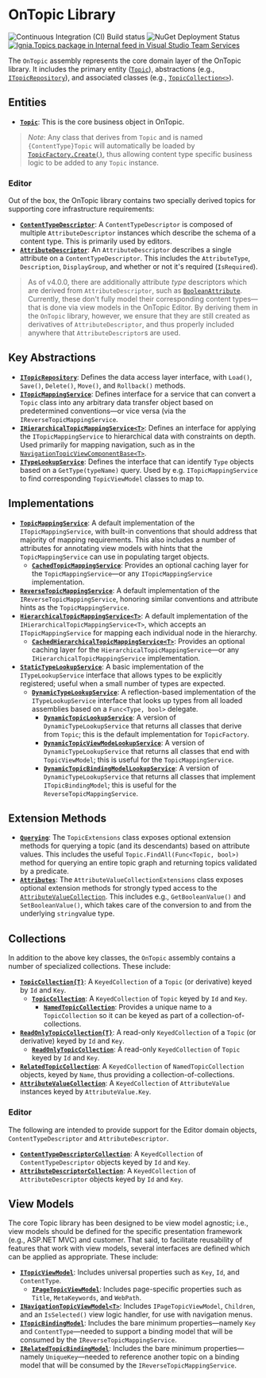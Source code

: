 ﻿# OnTopic Library

![Continuous Integration (CI) Build status](https://igniasoftware.visualstudio.com/_apis/public/build/definitions/bd7f03e0-6fcf-4ec6-939d-4e995668d40f/1/badge)
![NuGet Deployment Status](https://rmsprodscussu1.vsrm.visualstudio.com/A09668467-721c-4517-8d2e-aedbe2a7d67f/_apis/public/Release/badge/bd7f03e0-6fcf-4ec6-939d-4e995668d40f/2/2)
[![Ignia.Topics package in Internal feed in Visual Studio Team Services](https://feedsprodcus1.feeds.visualstudio.com/A09668467-721c-4517-8d2e-aedbe2a7d67f/_apis/public/Packaging/Feeds/46d5f49c-5e1e-47bb-8b14-43be6c719ba8/Packages/c4d6e7c6-5328-4794-8ce2-608c9c557052/Badge)](https://igniasoftware.visualstudio.com/_Packaging?feed=46d5f49c-5e1e-47bb-8b14-43be6c719ba8&package=c4d6e7c6-5328-4794-8ce2-608c9c557052&preferRelease=true&_a=package)

The `OnTopic` assembly represents the core domain layer of the OnTopic library. It includes the primary entity ([`Topic`](Topic.cs)), abstractions (e.g., [`ITopicRepository`](Repositories/ITopicRepository.cs)), and associated classes (e.g., [`TopicCollection<>`](Collections/TopicCollection{T}.cs)).

## Entities
- **[`Topic`](Topic.cs)**: This is the core business object in OnTopic.

> *Note*: Any class that derives from `Topic` and is named `{ContentType}Topic` will automatically be loaded by [`TopicFactory.Create()`](TopicFactory.cs), thus allowing content type specific business logic to be added to any `Topic` instance.

### Editor
Out of the box, the OnTopic library contains two specially derived topics for supporting core infrastructure requirements:
- **[`ContentTypeDescriptor`](Metadata/ContentTypeDescriptor.cs)**: A `ContentTypeDescriptor` is composed of multiple `AttributeDescriptor` instances which describe the schema of a content type. This is primarily used by editors.
- **[`AttributeDescriptor`](Metadata/AttributeDescriptor.cs)**: An `AttributeDescriptor` describes a single attribute on a `ContentTypeDescriptor`. This includes the `AttributeType`, `Description`, `DisplayGroup`, and whether or not it's required (`IsRequired`).

> As of v4.0.0, there are additionally attribute _type_ descriptors which are derived from `AttributeDescriptor`, such as [`BooleanAttribute`](Metadata/AttributeTypes/BooleanAttribute.cs). Currently, these don't fully model their corresponding content types—that is done via view models in the OnTopic Editor. By deriving them in the `OnTopic` library, however, we ensure that they are still created as derivatives of `AttributeDescriptor`, and thus properly included anywhere that `AttributeDescriptor`s are used.

## Key Abstractions
- **[`ITopicRepository`](Repositories/ITopicRepository.cs)**: Defines the data access layer interface, with `Load()`, `Save()`, `Delete()`, `Move()`, and `Rollback()` methods.
- **[`ITopicMappingService`](Mapping/README.md)**: Defines interface for a service that can convert a `Topic` class into any arbitrary data transfer object based on predetermined conventions—or vice versa (via the `IReverseTopicMappingService`. 
- **[`IHierarchicalTopicMappingService<T>`](Mapping/Hierarchical/README.md)**: Defines an interface for applying the `ITopicMappingService` to hierarchical data with constraints on depth. Used primarily for mapping navigation, such as in the [`NavigationTopicViewComponentBase<T>`](../OnTopic.AspNetCore.Mvc/Components/NavigationTopicViewComponentBase{T}.cs).
- **[`ITypeLookupService`](ITypeLookupService.cs)**: Defines the interface that can identify `Type` objects based on a `GetType(typeName)` query. Used by e.g. `ITopicMappingService` to find corresponding `TopicViewModel` classes to map to.

## Implementations
- **[`TopicMappingService`](Mapping/README.md)**: A default implementation of the `ITopicMappingService`, with built-in conventions that should address that majority of mapping requirements. This also includes a number of attributes for annotating view models with hints that the `TopicMappingService` can use in populating target objects.
  - **[`CachedTopicMappingService`](Mapping/README.md)**: Provides an optional caching layer for the `TopicMappingService`—or any `ITopicMappingService` implementation.
- **[`ReverseTopicMappingService`](Mapping/Reverse/README.md)**: A default implementation of the `IReverseTopicMappingService`, honoring similar conventions and attribute hints as the `TopicMappingService`.
- **[`HierarchicalTopicMappingService<T>`](Mapping/Hierarchical/README.md)**: A default implementation of the `IHierarchicalTopicMappingService<T>`, which accepts an `ITopicMappingService` for mapping each individual node in the hierarchy.
  - **[`CachedHierarchicalTopicMappingService<T>`](Mapping/Hierarchical/README.md)**: Provides an optional caching layer for the `HierarchicalTopicMappingService`—or any `IHierarchicalTopicMappingService` implementation.
- **[`StaticTypeLookupService`](StaticTypeLookupService.cs)**: A basic implementation of the `ITypeLookupService` interface that allows types to be explicitly registered; useful when a small number of types are expected.
  - **[`DynamicTypeLookupService`](Reflection/DynamicTypeLookupService.cs)**: A reflection-based implementation of the `ITypeLookupService` interface that looks up types from all loaded assemblies based on a `Func<Type, bool>` delegate.
    - **[`DynamicTopicLookupService`](Reflection/DynamicTopicLookupService.cs)**: A version of `DynamicTypeLookupService` that returns all classes that derive from `Topic`; this is the default implementation for `TopicFactory`.
    - **[`DynamicTopicViewModeLookupService`](Reflection/DynamicTopicViewModelLookupService.cs)**: A version of `DynamicTypeLookupService` that returns all classes that end with `TopicViewModel`; this is useful for the `TopicMappingService`.
    - **[`DynamicTopicBindingModelLookupService`](Reflection/DynamicTopicBindingModelLookupService.cs)**: A version of `DynamicTypeLookupService` that returns all classes that implement `ITopicBindingModel`; this is useful for the `ReverseTopicMappingService`.

## Extension Methods
- **[`Querying`](Querying/TopicExtensions.cs)**: The `TopicExtensions` class exposes optional extension methods for querying a topic (and its descendants) based on attribute values. This includes the useful `Topic.FindAll(Func<Topic, bool>)` method for querying an entire topic graph and returning topics validated by a predicate.
- **[`Attributes`](Attributes/AttributeValueCollectionExtensions.cs)**: The `AttributeValueCollectionExtensions` class exposes optional extension methods for strongly typed access to the [`AttributeValueCollection`](Collections/AttributeValueCollection.cs). This includes e.g., `GetBooleanValue()` and `SetBooleanValue()`, which takes care of the conversion to and from the underlying `string`value type.

## Collections
In addition to the above key classes, the `OnTopic` assembly contains a number of specialized collections. These include:
- **[`TopicCollection{T}`](Collections/TopicCollection{T}.cs)**: A `KeyedCollection` of a `Topic` (or derivative) keyed by `Id` and `Key`.
  - **[`TopicCollection`](Collections/TopicCollection.cs)**: A `KeyedCollection` of `Topic` keyed by `Id` and `Key`.
    - **[`NamedTopicCollection`](Collections/NamedTopicCollection.cs)**: Provides a unique name to a `TopicCollection` so it can be keyed as part of a collection-of-collections.
- **[`ReadOnlyTopicCollection{T}`](Collections/ReadOnlyTopicCollection{T}.cs)**: A read-only `KeyedCollection` of a `Topic` (or derivative) keyed by `Id` and `Key`.
  - **[`ReadOnlyTopicCollection`](Collections/ReadOnlyTopicCollection.cs)**: A read-only `KeyedCollection` of `Topic` keyed by `Id` and `Key`.
- **[`RelatedTopicCollection`](Collections/RelatedTopicCollection.cs)**: A `KeyedCollection` of `NamedTopicCollection` objects, keyed by `Name`, thus providing a collection-of-collections.
- **[`AttributeValueCollection`](collections/AttributeValueCollection.cs)**: A `KeyedCollection` of `AttributeValue` instances keyed by `AttributeValue.Key`.

### Editor
The following are intended to provide support for the Editor domain objects, `ContentTypeDescriptor` and `AttributeDescriptor`.
- **[`ContentTypeDescriptorCollection`](Metadata/ContentTypeDescriptorCollection.cs)**: A `KeyedCollection` of `ContentTypeDescriptor` objects keyed by `Id` and `Key`.
- **[`AttributeDescriptorCollection`](Metadata/AttributeDescriptorCollection.cs)**: A `KeyedCollection` of `AttributeDescriptor` objects keyed by `Id` and `Key`.

## View Models
The core Topic library has been designed to be view model agnostic; i.e., view models should be defined for the specific presentation framework (e.g., ASP.NET MVC) and customer. That said, to facilitate reusability of features that work with view models, several interfaces are defined which can be applied as appropriate. These include:
- **[`ITopicViewModel`](Models/ITopicViewModel.cs)**: Includes universal properties such as `Key`, `Id`, and `ContentType`.
  - **[`IPageTopicViewModel`](Models/IPageTopicViewModel.cs)**: Includes page-specific properties such as `Title`, `MetaKeywords`, and `WebPath`.
- **[`INavigationTopicViewModel<T>`](Models/INavigationTopicViewModel{T}.cs)**: Includes `IPageTopicViewModel`, `Children`, and an `IsSelected()` view logic handler, for use with navigation menus.
- **[`ITopicBindingModel`](Models/ITopicBindingModel.cs)**: Includes the bare minimum properties—namely `Key` and `ContentType`—needed to support a binding model that will be consumed by the `IReverseTopicMappingService`.
- **[`IRelatedTopicBindingModel`](Models/IRelatedTopicBindingModel.cs)**: Includes the bare minimum properties—namely `UniqueKey`—needed to reference another topic on a binding model that will be consumed by the `IReverseTopicMappingService`.
